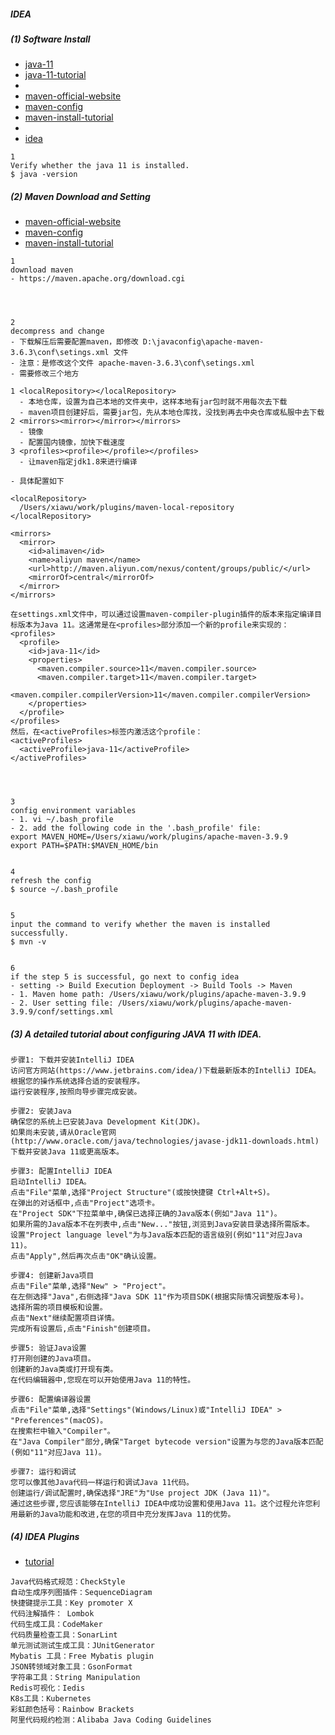 ##### IDEA

##### (1) Software Install

- [java-11](https://www.oracle.com/java/technologies/downloads/#java11-mac)
- [java-11-tutorial](https://javaziliao.com/post/931.html)
-
- [maven-official-website](https://maven.apache.org/download.cgi)
- [maven-config](https://juejin.cn/post/6927306093970325517#heading-8)
- [maven-install-tutorial](https://developer.aliyun.com/article/1148476)
-
- [idea](https://www.jetbrains.com/zh-cn/idea/download/?section=mac)

```
1
Verify whether the java 11 is installed.
$ java -version
```

##### (2) Maven Download and Setting

- [maven-official-website](https://maven.apache.org/download.cgi)
- [maven-config](https://juejin.cn/post/6927306093970325517#heading-8)
- [maven-install-tutorial](https://developer.aliyun.com/article/1148476)

```
1
download maven
- https://maven.apache.org/download.cgi




2
decompress and change
- 下载解压后需要配置maven，即修改 D:\javaconfig\apache-maven-3.6.3\conf\setings.xml 文件
- 注意：是修改这个文件 apache-maven-3.6.3\conf\setings.xml
- 需要修改三个地方

1 <localRepository></localRepository>
  - 本地仓库，设置为自己本地的文件夹中，这样本地有jar包时就不用每次去下载
  - maven项目创建好后，需要jar包，先从本地仓库找，没找到再去中央仓库或私服中去下载
2 <mirrors><mirror></mirror></mirrors>
  - 镜像
  - 配置国内镜像，加快下载速度
3 <profiles><profile></profile></profiles>
  - 让maven指定jdk1.8来进行编译

- 具体配置如下

<localRepository>
  /Users/xiawu/work/plugins/maven-local-repository
</localRepository>

<mirrors>
  <mirror>
    <id>alimaven</id>
    <name>aliyun maven</name>
    <url>http://maven.aliyun.com/nexus/content/groups/public/</url>
    <mirrorOf>central</mirrorOf>
  </mirror>
</mirrors>

在settings.xml文件中，可以通过设置maven-compiler-plugin插件的版本来指定编译目标版本为Java 11。这通常是在<profiles>部分添加一个新的profile来实现的：
<profiles>
  <profile>
    <id>java-11</id>
    <properties>
      <maven.compiler.source>11</maven.compiler.source>
      <maven.compiler.target>11</maven.compiler.target>
      <maven.compiler.compilerVersion>11</maven.compiler.compilerVersion>
    </properties>
  </profile>
</profiles>
然后，在<activeProfiles>标签内激活这个profile：
<activeProfiles>
  <activeProfile>java-11</activeProfile>
</activeProfiles>




3
config environment variables
- 1. vi ~/.bash_profile
- 2. add the following code in the '.bash_profile' file:
export MAVEN_HOME=/Users/xiawu/work/plugins/apache-maven-3.9.9
export PATH=$PATH:$MAVEN_HOME/bin


4
refresh the config
$ source ~/.bash_profile


5
input the command to verify whether the maven is installed successfully.
$ mvn -v


6
if the step 5 is successful, go next to config idea
- setting -> Build Execution Deployment -> Build Tools -> Maven
- 1. Maven home path: /Users/xiawu/work/plugins/apache-maven-3.9.9
- 2. User setting file: /Users/xiawu/work/plugins/apache-maven-3.9.9/conf/settings.xml
```

##### (3) A detailed tutorial about configuring JAVA 11 with IDEA.

```
步骤1: 下载并安装IntelliJ IDEA
访问官方网站(https://www.jetbrains.com/idea/)下载最新版本的IntelliJ IDEA。
根据您的操作系统选择合适的安装程序。
运行安装程序,按照向导步骤完成安装。

步骤2: 安装Java
确保您的系统上已安装Java Development Kit(JDK)。
如果尚未安装,请从Oracle官网(http://www.oracle.com/java/technologies/javase-jdk11-downloads.html)下载并安装Java 11或更高版本。

步骤3: 配置IntelliJ IDEA
启动IntelliJ IDEA。
点击"File"菜单,选择"Project Structure"(或按快捷键 Ctrl+Alt+S)。
在弹出的对话框中,点击"Project"选项卡。
在"Project SDK"下拉菜单中,确保已选择正确的Java版本(例如"Java 11")。
如果所需的Java版本不在列表中,点击"New..."按钮,浏览到Java安装目录选择所需版本。
设置"Project language level"为与Java版本匹配的语言级别(例如"11"对应Java 11)。
点击"Apply",然后再次点击"OK"确认设置。

步骤4: 创建新Java项目
点击"File"菜单,选择"New" > "Project"。
在左侧选择"Java",右侧选择"Java SDK 11"作为项目SDK(根据实际情况调整版本号)。
选择所需的项目模板和设置。
点击"Next"继续配置项目详情。
完成所有设置后,点击"Finish"创建项目。

步骤5: 验证Java设置
打开刚创建的Java项目。
创建新的Java类或打开现有类。
在代码编辑器中,您现在可以开始使用Java 11的特性。

步骤6: 配置编译器设置
点击"File"菜单,选择"Settings"(Windows/Linux)或"IntelliJ IDEA" > "Preferences"(macOS)。
在搜索栏中输入"Compiler"。
在"Java Compiler"部分,确保"Target bytecode version"设置为与您的Java版本匹配(例如"11"对应Java 11)。

步骤7: 运行和调试
您可以像其他Java代码一样运行和调试Java 11代码。
创建运行/调试配置时,确保选择"JRE"为"Use project JDK (Java 11)"。
通过这些步骤,您应该能够在IntelliJ IDEA中成功设置和使用Java 11。这个过程允许您利用最新的Java功能和改进,在您的项目中充分发挥Java 11的优势。
```

##### (4) IDEA Plugins

- [tutorial](https://cloud.tencent.com/developer/article/2433153)

```
Java代码格式规范：CheckStyle
自动生成序列图插件：SequenceDiagram
快捷键提示工具：Key promoter X
代码注解插件： Lombok
代码生成工具：CodeMaker
代码质量检查工具：SonarLint
单元测试测试生成工具：JUnitGenerator
Mybatis 工具：Free Mybatis plugin
JSON转领域对象工具：GsonFormat
字符串工具：String Manipulation
Redis可视化：Iedis
K8s工具：Kubernetes
彩虹颜色括号：Rainbow Brackets
阿里代码规约检测：Alibaba Java Coding Guidelines
```

